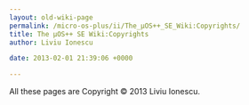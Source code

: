 ```yaml
---
layout: old-wiki-page
permalink: /micro-os-plus/ii/The_µOS++_SE_Wiki:Copyrights/
title: The µOS++ SE Wiki:Copyrights
author: Liviu Ionescu

date: 2013-02-01 21:39:06 +0000

---
```


All these pages are Copyright © 2013 Liviu Ionescu.
